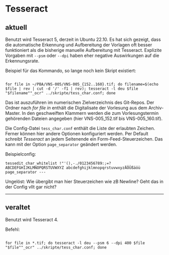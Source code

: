 
# Tesseract

## aktuell

Benutzt wird Tesseract 5, derzeit in Ubuntu 22.10. Es hat sich gezeigt, dass die automatische Erkennung und Aufbereitung der Vorlagen oft besser funktioniert als die bisherige manuelle Aufbereitung mit Tesseract. Explizite Vorgaben mit `--psm` oder `--dpi` haben eher negative Auswirkungen auf die Erkennungsrate. 

Beispiel für das Kommando, so lange noch kein Skript existiert:

~~~

for file in ~/PBA/VNS-005/VNS-005_{152..160}.tif; do filename=$(echo $file | rev | cut -d '/' -f1 | rev); tesseract -l deu $file "$filename""_ocr" ../skripte/tess_char.conf; done

~~~

Das ist auszuführen im numerischen Zielverzeichnis des Git-Repos. Der Ordner nach _for file in_ enthält die Digitalisate der Vorlesung aus dem Archiv-Master. In den geschweiften Klammern werden die zum Vorlesungstermin gehörenden Dateien angegeben (hier VNS-005_152.tif bis VNS-005_160.tif).

Die Config-Datei `tess_char.conf` enthält die Liste der erlaubten Zeichen. Ferner können hier andere Optionen konfiguriert werden. Per Default schreibt _Tesseract_ an jedem Seitenende ein Form-Feed-Steuerzeichen. Das kann mit der Option `page_separator` geändert werden.

Beispielconfig:

~~~
tessedit_char_whitelist !"'(),-./0123456789:;=?ABCDEFGHIJKLMNOPQRSTUVWXYZ abcdefghijklmnopqrstuvwxyzÄÖÜßäöü
page_separator ---
~~~

Ungelöst: Wie übergibt man hier Steuerzeichen wie zB Newline? Geht das in der Config vllt gar nicht?

---

## veraltet

Benutzt wird Tesseract 4.

Befehl:

~~~

for file in *.tif; do tesseract -l deu --psm 6 --dpi 400 $file "$file""_ocr" ../skripte/tess_char.conf; done

~~~

